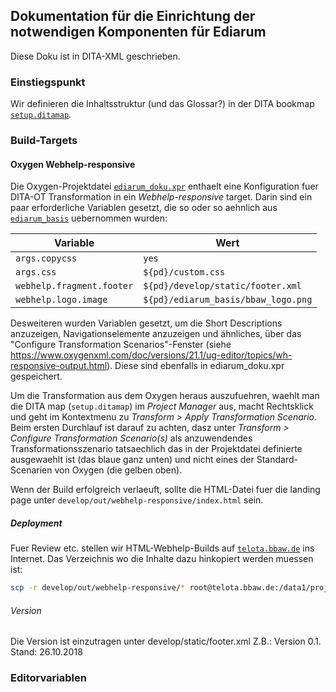 ## Dokumentation für die Einrichtung der notwendigen Komponenten für Ediarum

Diese Doku ist in DITA-XML geschrieben.

### Einstiegspunkt

Wir definieren die Inhaltsstruktur (und das Glossar?) in der DITA bookmap [`setup.ditamap`](setup.ditamap).


### Build-Targets


#### Oxygen Webhelp-responsive

Die Oxygen-Projektdatei [`ediarum_doku.xpr`](../ediarum_doku.xpr) enthaelt eine Konfiguration fuer DITA-OT Transformation in ein *Webhelp-responsive* target.
Darin sind ein paar erforderliche Variablen gesetzt, die so oder so aehnlich aus [`ediarum_basis`](../ediarum_basis/) uebernommen wurden:

| Variable | Wert |
|----------|------|
| `args.copycss` | `yes` |
| `args.css` | `${pd}/custom.css` |
| `webhelp.fragment.footer` | `${pd}/develop/static/footer.xml` |
| `webhelp.logo.image` | `${pd}/ediarum_basis/bbaw_logo.png` |

Desweiteren wurden Variablen gesetzt, um die Short Descriptions anzuzeigen, Navigationselemente anzuzeigen und ähnliches, über das "Configure Transformation Scenarios"-Fenster (siehe https://www.oxygenxml.com/doc/versions/21.1/ug-editor/topics/wh-responsive-output.html). Diese sind ebenfalls in ediarum_doku.xpr gespeichert.

Um die Transformation aus dem Oxygen heraus auszufuehren, waehlt man die DITA map (`setup.ditamap`) im *Project Manager* aus, macht Rechtsklick und geht im Kontextmenu zu *Transform > Apply Transformation Scenario*.
Beim ersten Durchlauf ist darauf zu achten, dasz unter *Transform > Configure Transformation Scenario(s)* als anzuwendendes Transformationsszenario tatsaechlich das in der Projektdatei definierte ausgewaehlt ist (das blaue ganz unten) und nicht eines der Standard-Scenarien von Oxygen (die gelben oben).

Wenn der Build erfolgreich verlaeuft, sollte die HTML-Datei fuer die landing page unter `develop/out/webhelp-responsive/index.html` sein.


##### Deployment

Fuer Review etc. stellen wir HTML-Webhelp-Builds auf [`telota.bbaw.de`](http://telota.bbaw.de/ediarum/manual/setup/) ins Internet.
Das Verzeichnis wo die Inhalte dazu hinkopiert werden muessen ist:

```bash
scp -r develop/out/webhelp-responsive/* root@telota.bbaw.de:/data1/projekte/ediarum/manual/setup
```

###### Version

Die Version ist einzutragen unter develop/static/footer.xml
Z.B.: Version 0.1. Stand: 26.10.2018

### Editorvariablen


<!--- vim: set ts=2 sw=2 tw=100 noet ft=markdown : -->
